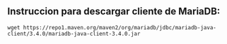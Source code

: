 ## Instruccion para descargar cliente de MariaDB:
``
wget https://repo1.maven.org/maven2/org/mariadb/jdbc/mariadb-java-client/3.4.0/mariadb-java-client-3.4.0.jar
``